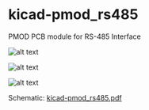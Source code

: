 # kicad-pmod_rs485
PMOD PCB module for RS-485 Interface 


![alt text](https://github.com/s59mz/kicad-pmod_rs485/blob/main/kicad-pmod_rs485_3d.jpg)

![alt text](https://github.com/s59mz/kicad-pmod_rs485/blob/main/kicad-pmod_rs485_top.jpg)

![alt text](https://github.com/s59mz/kicad-pmod_rs485/blob/main/kicad-pmod_rs485_bot.jpg)

Schematic:
[kicad-pmod_rs485.pdf](kicad-pmod_rs485.pdf)
